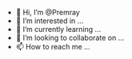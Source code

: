 - 👋 Hi, I’m @Premray
- 👀 I’m interested in ...
- 🌱 I’m currently learning ...
- 💞️ I’m looking to collaborate on ...
- 📫 How to reach me ...

<!---
Premray/Premray is a ✨ special ✨ repository because its `README.md` (this file) appears on your GitHub profile.
You can click the Preview link to take a look at your changes.
--->

